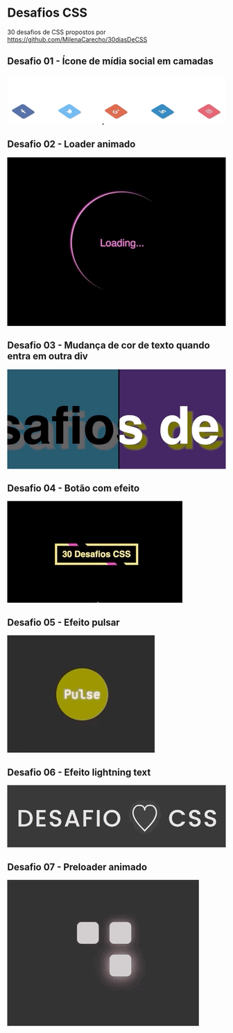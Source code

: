 # Desafios CSS

30 desafios de CSS propostos por https://github.com/MilenaCarecho/30diasDeCSS

## Desafio 01 - Ícone de mídia social em camadas
![](gifs/desafio-01.gif)

## Desafio 02 - Loader animado
![](gifs/desafio-02.gif)

## Desafio 03 - Mudança de cor de texto quando entra em outra div
![](gifs/desafio-03.gif)

## Desafio 04 - Botão com efeito
![](gifs/desafio-04.gif)

## Desafio 05 - Efeito pulsar
![](gifs/desafio-05.gif)

## Desafio 06 - Efeito lightning text
![](gifs/desafio-06.gif)

## Desafio 07 - Preloader animado
![](gifs/desafio-07.gif)
